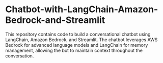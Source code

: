 # Chatbot-with-LangChain-Amazon-Bedrock-and-Streamlit
This repository contains code to build a conversational chatbot using LangChain, Amazon Bedrock, and Streamlit. The chatbot leverages AWS Bedrock for advanced language models and LangChain for memory management, allowing the bot to maintain context throughout the conversation.
